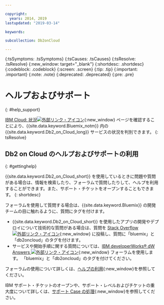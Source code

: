 ```yaml
---

copyright:
  years: 2014, 2019
lastupdated: "2019-03-14"

keywords: 

subcollection: Db2onCloud

---
```


<!-- Attribute definitions --> 
{:tsSymptoms: .tsSymptoms} 
{:tsCauses: .tsCauses} 
{:tsResolve: .tsResolve} 
{:new_window: target="_blank"}
{:shortdesc: .shortdesc}
{:codeblock: .codeblock}
{:screen: .screen}
{:tip: .tip}
{:important: .important}
{:note: .note}
{:deprecated: .deprecated}
{:pre: .pre}

# ヘルプおよびサポート
{: #help_support}

[IBM Cloud: 状況![外部リンク・アイコン](../../icons/launch-glyph.svg "外部リンク・アイコン")](https://cloud.ibm.com/status?selected=status){:new_window} ページを確認することにより、{{site.data.keyword.Bluemix_notm}} 内の {{site.data.keyword.Db2_on_Cloud_long}} サービスの状況を判別できます。
{: tsResolve}

<!--* Status monitoring:
  * [All regions ![External link icon](../../icons/launch-glyph.svg "External link icon")](https://cloud.ibm.com/status?selected=status){:new_window} -->

## Db2 on Cloud のヘルプおよびサポートの利用
{: #gettinghelp}

{{site.data.keyword.Db2_on_Cloud_short}} を使用しているときに問題や質問がある場合は、情報を検索したり、フォーラムで質問したりして、ヘルプを利用することができます。また、サポート・チケットをオープンすることもできます。
{: shortdesc}

フォーラムを使用して質問する場合は、{{site.data.keyword.Bluemix}} の開発チームの目に触れるように、質問にタグを付けます。

* {{site.data.keyword.Db2_on_Cloud_short}} を使用したアプリの開発やデプロイについて技術的な質問がある場合は、質問を [Stack Overflow ![外部リンク・アイコン](../../icons/launch-glyph.svg "外部リンク・アイコン")](https://stackoverflow.com/questions/ask/advice?){:new_window} に投稿し、質問に「bluemix」と「db2oncloud」のタグを付けます。
* サービスや開始手順に関する質問については、[IBM developerWorks® dW Answers ![外部リンク・アイコン](../../icons/launch-glyph.svg "外部リンク・アイコン")](https://developer.ibm.com/answers/questions/ask/?smartspace=bluemix){:new_window} フォーラムを使用します。 「bluemix」と「db2oncloud」のタグを付けてください。

フォーラムの使用について詳しくは、[ヘルプの利用](/docs/get-support?topic=get-support-getting-customer-support#using-avatar){:new_window}を参照してください。

IBM サポート・チケットのオープンや、サポート・レベルおよびチケットの重大度について詳しくは、[サポート Case  の処理](/docs/get-support?topic=get-support-open-case#open-case){:new_window}を参照してください。



